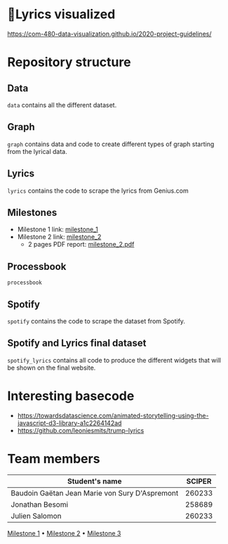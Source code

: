 # 🔮Lyrics visualized

https://com-480-data-visualization.github.io/2020-project-guidelines/

# Repository structure

## Data

`data` contains all the different dataset.

## Graph

`graph` contains data and code to create different types of graph starting from the lyrical data.

## Lyrics

`lyrics` contains the code to scrape the lyrics from Genius.com


## Milestones

- Milestone 1 link: [milestone_1](/milestones/milestone_1.md)
- Milestone 2 link: [milestone_2](/milestones/milestone_2.md)
   - 2 pages PDF report: [milestone_2.pdf](/milestones/milestone_2.pdf)


## Processbook

`processbook`

## Spotify

`spotify` contains the code to scrape the dataset from Spotify.


## Spotify and Lyrics final dataset

`spotify_lyrics` contains all code to produce the different widgets that will be shown on the final website.

   
# Interesting basecode

- https://towardsdatascience.com/animated-storytelling-using-the-javascript-d3-library-a1c2264142ad
- https://github.com/leoniesmits/trump-lyrics

# Team members

| Student's name | SCIPER |
| -------------- | ------ |
|Baudoin Gaëtan Jean Marie von Sury D'Aspremont|260233|
|Jonathan Besomi|258689 |
|Julien Salomon |260233 |


[Milestone 1](#milestone-1-friday-3rd-april-5pm) • [Milestone 2](#milestone-2-friday-1st-may-5pm) • [Milestone 3](#milestone-3-thursday-28th-may-5pm)
